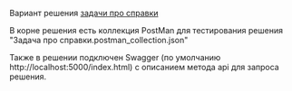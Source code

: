 Вариант решения [задачи про справки](https://habr.com/ru/article/499746/#rec188727187)

В корне решения есть коллекция PostMan для тестирования решения "Задача про справки.postman_collection.json"

Также в решении подключен Swagger (по умолчанию http://localhost:5000/index.html) с описанием метода api для запроса решения.